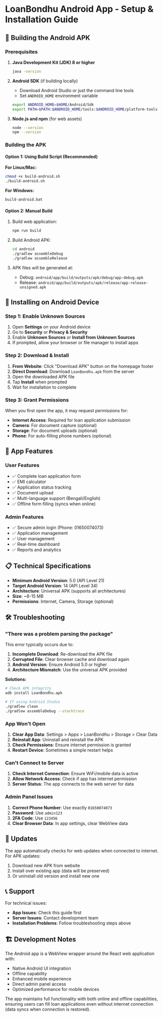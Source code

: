 # LoanBondhu Android App - Setup & Installation Guide

## 🚀 Building the Android APK

### Prerequisites

1. **Java Development Kit (JDK) 8 or higher**

   ```bash
   java -version
   ```

2. **Android SDK** (if building locally)

   - Download Android Studio or just the command line tools
   - Set `ANDROID_HOME` environment variable

   ```bash
   export ANDROID_HOME=$HOME/Android/Sdk
   export PATH=$PATH:$ANDROID_HOME/tools:$ANDROID_HOME/platform-tools
   ```

3. **Node.js and npm** (for web assets)
   ```bash
   node --version
   npm --version
   ```

### Building the APK

#### Option 1: Using Build Script (Recommended)

**For Linux/Mac:**

```bash
chmod +x build-android.sh
./build-android.sh
```

**For Windows:**

```cmd
build-android.bat
```

#### Option 2: Manual Build

1. Build web application:

   ```bash
   npm run build
   ```

2. Build Android APK:

   ```bash
   cd android
   ./gradlew assembleDebug
   ./gradlew assembleRelease
   ```

3. APK files will be generated at:
   - Debug: `android/app/build/outputs/apk/debug/app-debug.apk`
   - Release: `android/app/build/outputs/apk/release/app-release-unsigned.apk`

## 📱 Installing on Android Device

### Step 1: Enable Unknown Sources

1. Open **Settings** on your Android device
2. Go to **Security** or **Privacy & Security**
3. Enable **Unknown Sources** or **Install from Unknown Sources**
4. If prompted, allow your browser or file manager to install apps

### Step 2: Download & Install

1. **From Website**: Click "Download APK" button on the homepage footer
2. **Direct Download**: Download `LoanBondhu.apk` from the server
3. Open the downloaded APK file
4. Tap **Install** when prompted
5. Wait for installation to complete

### Step 3: Grant Permissions

When you first open the app, it may request permissions for:

- **Internet Access**: Required for loan application submission
- **Camera**: For document capture (optional)
- **Storage**: For document uploads (optional)
- **Phone**: For auto-filling phone numbers (optional)

## 🔧 App Features

### User Features

- ✅ Complete loan application form
- ✅ EMI calculator
- ✅ Application status tracking
- ✅ Document upload
- ✅ Multi-language support (Bengali/English)
- ✅ Offline form filling (syncs when online)

### Admin Features

- ✅ Secure admin login (Phone: 01650074073)
- ✅ Application management
- ✅ User management
- ✅ Real-time dashboard
- ✅ Reports and analytics

## 📋 Technical Specifications

- **Minimum Android Version**: 5.0 (API Level 21)
- **Target Android Version**: 14 (API Level 34)
- **Architecture**: Universal APK (supports all architectures)
- **Size**: ~8-15 MB
- **Permissions**: Internet, Camera, Storage (optional)

## 🛠️ Troubleshooting

### "There was a problem parsing the package"

This error typically occurs due to:

1. **Incomplete Download**: Re-download the APK file
2. **Corrupted File**: Clear browser cache and download again
3. **Android Version**: Ensure Android 5.0 or higher
4. **Architecture Mismatch**: Use the universal APK provided

**Solutions:**

```bash
# Check APK integrity
adb install LoanBondhu.apk

# If using Android Studio
./gradlew clean
./gradlew assembleDebug --stacktrace
```

### App Won't Open

1. **Clear App Data**: Settings > Apps > LoanBondhu > Storage > Clear Data
2. **Reinstall App**: Uninstall and reinstall the APK
3. **Check Permissions**: Ensure internet permission is granted
4. **Restart Device**: Sometimes a simple restart helps

### Can't Connect to Server

1. **Check Internet Connection**: Ensure WiFi/mobile data is active
2. **Allow Network Access**: Check if app has internet permission
3. **Server Status**: The app connects to the web server for data

### Admin Panel Issues

1. **Correct Phone Number**: Use exactly `01650074073`
2. **Password**: Use `admin123`
3. **2FA Code**: Use `123456`
4. **Clear Browser Data**: In app settings, clear WebView data

## 🔄 Updates

The app automatically checks for web updates when connected to internet. For APK updates:

1. Download new APK from website
2. Install over existing app (data will be preserved)
3. Or uninstall old version and install new one

## 📞 Support

For technical issues:

- **App Issues**: Check this guide first
- **Server Issues**: Contact development team
- **Installation Problems**: Follow troubleshooting steps above

## 🏗️ Development Notes

The Android app is a WebView wrapper around the React web application with:

- Native Android UI integration
- Offline capability
- Enhanced mobile experience
- Direct admin panel access
- Optimized performance for mobile devices

The app maintains full functionality with both online and offline capabilities, ensuring users can fill loan applications even without internet connection (data syncs when connection is restored).
